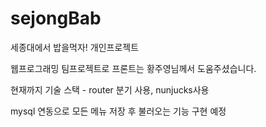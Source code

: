 # sejongBab
세종대에서 밥을먹자! 개인프로젝트

웹프로그래밍 팀프로젝트로 프론트는 황주영님께서 도움주셨습니다.

현재까지 기술 스택 - router 분기 사용, nunjucks사용

mysql 연동으로 모든 메뉴 저장 후 불러오는 기능 구현 예정
